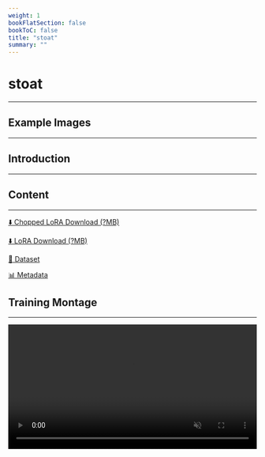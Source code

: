 ```yaml
---
weight: 1
bookFlatSection: false
bookToC: false
title: "stoat"
summary: ""
---
```


<!--markdownlint-disable MD025 MD033 MD034 -->

# stoat

---

## Example Images

---

<a href="">
</a>

<div class="image-grid">
  <div class="image-grid-container">
    <a href="">
    </a>
  </div>
  <div class="image-grid-container">
    <a href="">
    </a>
  </div>
  <div class="image-grid-container">
    <a href="">
    </a>
  </div>
  <div class="image-grid-container">
    <a href="">
    </a>
  </div>
</div>

## Introduction

---


## Content

---

[⬇️ Chopped LoRA Download (?MB)]()

[⬇️ LoRA Download (?MB)]()

[📐 Dataset](https://huggingface.co/datasets/k4d3/stoat)

[📊 Metadata]()

## Training Montage

---

<div style="text-align: center;">
    <video style="width: 100%;" autoplay loop muted playsinline>
        <source src="" type="video/mp4">
        Your browser does not support the video tag.
    </video>
</div>

